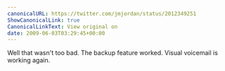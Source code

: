 ```yaml
---
canonicalURL: https://twitter.com/jmjordan/status/2012349251
ShowCanonicalLink: true
CanonicalLinkText: View original on
date: 2009-06-03T03:29:45+00:00
---
```

Well that wasn't too bad. The backup feature worked. Visual voicemail is working again.